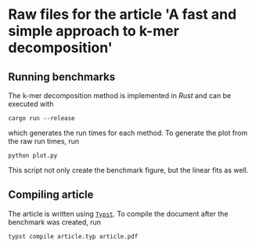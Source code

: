 # Raw files for the article 'A fast and simple approach to k-mer decomposition'

## Running benchmarks

The k-mer decomposition method is implemented in *Rust* and can be executed with

```
cargo run --release
```

which generates the run times for each method.
To generate the plot from the raw run times, run

```
python plot.py
```

This script not only create the benchmark figure, but the linear fits as well.

## Compiling article

The article is written using [`Typst`](https://github.com/typst/typst).
To compile the document after the benchmark was created, run

```
typst compile article.typ article.pdf
```
